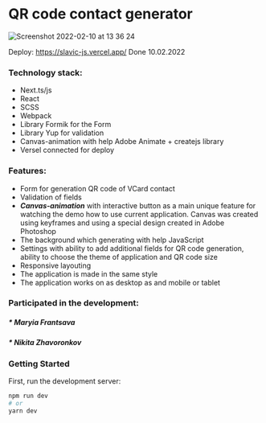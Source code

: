 # QR сode contact generator
  ![Screenshot 2022-02-10 at 13 36 24](https://user-images.githubusercontent.com/88426229/153390024-8ef1fcf9-675c-4864-93db-8ad847949a52.png)

  Deploy: https://slavic-js.vercel.app/
  Done 10.02.2022

### Technology stack:
- Next.ts/js
- React
- SCSS
- Webpack
- Library Formik for the Form
- Library Yup for validation
- Canvas-animation with help Adobe Animate + createjs library
- Versel connected for deploy

### Features:
- Form for generation QR code of VCard contact
- Validation of fields
- ***Canvas-animation*** with interactive button as a main unique feature for watching the demo how to use current application. Canvas was created using keyframes and using a special design created in Adobe Photoshop
- The background which generating with help JavaScript
- Settings with ability to add additional fields for QR code generation, ability to choose the theme of application and QR code size
- Responsive layouting
- The application is made in the same style
- The application works on as desktop as and mobile or tablet

### Participated in the development:
##### * Maryia Frantsava
##### * Nikita Zhavoronkov

### Getting Started
First, run the development server:
```bash
npm run dev
# or
yarn dev
```
